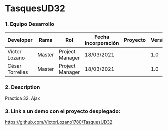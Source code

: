 # TasquesUD32

### 1. Equipo Desarrollo
|Developer	| Rama | Rol | Fecha Incorporación | Proyecto	| Versión|
| ------------ | ------------ | ------------ | ------------ | ------------ | ------------ |
|Víctor Lozano |	Master	| Project Manager	| 18/03/2021 | | 1.0|
|César Torrelles |	Master	| Project Manager	| 18/03/2021 | | 1.0|
### 2. Description
Practica 32. Ajax 
### 3. Link a un demo con el proyecto desplegado:
https://github.com/VictorLozano1780/TasquesUD32
